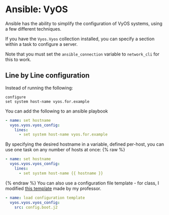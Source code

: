 <!--
SPDX-FileCopyrightText: 2023 - 2025 Eli Array Minkoff

SPDX-License-Identifier: CC-BY-SA-4.0
-->

# Ansible: VyOS

Ansible has the ability to simplify the configuration of VyOS systems, using a few different techniques.

If you have the `Vyos.Vyos` collection installed, you can specify a section within a task to configure a server.

Note that you must set the `ansible_connection` variable to `network_cli` for this to work.

## Line by Line configuration

Instead of running the following:

```
configure
set system host-name vyos.for.example
```

You can add the following to an ansible playbook

```yaml
- name: set hostname
  vyos.vyos.vyos_config:
    lines:
      - set system host-name vyos.for.example
```

By specifying the desired hostname in a variable, defined per-host, you can use one task on any number of hosts at once:
{% raw %}
```yaml
- name: set hostname
  vyos.vyos.vyos_config:
    lines:
      - set system host-name {{ hostname }}
```
{% endraw %}
You can also use a configuration file template - for class, I modified [this template](https://github.com/gmcyber/480share/blob/master/config.boot.j2) made by my professor.

```yaml
- name: load configuration template
  vyos.vyos.vyos_config:
    src: config.boot.j2
```
